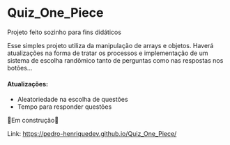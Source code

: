 # Quiz_One_Piece
Projeto feito sozinho para fins didáticos

Esse simples projeto utiliza da manipulação de arrays e objetos. Haverá atualizações na forma de tratar os processos e implementação de um sistema de escolha randômico
tanto de perguntas como nas respostas nos botões...
 
 <h4>Atualizações:</h4>
<ul>
   <li>Aleatoriedade na escolha de questões</li>
   <li>Tempo para responder questões</li>
</ul>

 🚧Em construção🚧

Link: https://pedro-henriquedev.github.io/Quiz_One_Piece/
